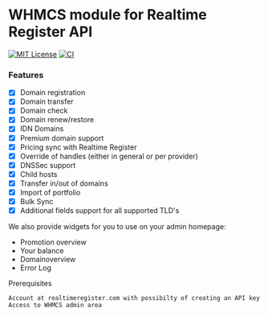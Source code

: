 # WHMCS module for Realtime Register API
[![MIT License](https://img.shields.io/badge/License-MIT-green.svg)](https://choosealicense.com/licenses/mit/)
[![CI](https://github.com/realtimeregister/whmcs/actions/workflows/phpcs.yml/badge.svg)](https://github.com/realtimeregister/whmcs/actions/workflows/phpcs.yml)

### Features
- [X] Domain registration
- [X] Domain transfer
- [X] Domain check
- [X] Domain renew/restore
- [X] IDN Domains 
- [X] Premium domain support
- [X] Pricing sync with Realtime Register
- [X] Override of handles (either in general or per provider)
- [X] DNSSec support
- [X] Child hosts
- [X] Transfer in/out of domains
- [X] Import of portfolio
- [X] Bulk Sync
- [X] Additional fields support for all supported TLD's

We also provide widgets for you to use on your admin homepage:
- Promotion overview
- Your balance
- Domainoverview 
- Error Log

Prerequisites

    Account at realtimeregister.com with possibilty of creating an API key
    Access to WHMCS admin area

